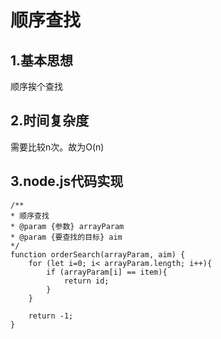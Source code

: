 # 顺序查找
## 1.基本思想
顺序挨个查找
## 2.时间复杂度
需要比较n次。故为O(n)
## 3.node.js代码实现
	/**
	* 顺序查找
	* @param {参数} arrayParam 
	* @param {要查找的目标} aim 
	*/
	function orderSearch(arrayParam, aim) {
		for (let i=0; i< arrayParam.length; i++){
			if (arrayParam[i] == item){
				return id;
			}
		}

		return -1;
	}